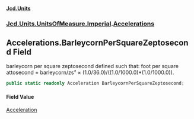 #### [Jcd.Units](index.md 'index')
### [Jcd.Units.UnitsOfMeasure.Imperial](Jcd.Units.UnitsOfMeasure.Imperial.md 'Jcd.Units.UnitsOfMeasure.Imperial').[Accelerations](Accelerations.md 'Jcd.Units.UnitsOfMeasure.Imperial.Accelerations')

## Accelerations.BarleycornPerSquareZeptosecond Field

barleycorn per square zeptosecond defined such that: foot per square attosecond = barleycorn/zs² × (1.0/36.0)/((1.0/1000.0)*(1.0/1000.0)).

```csharp
public static readonly Acceleration BarleycornPerSquareZeptosecond;
```

#### Field Value
[Acceleration](Acceleration.md 'Jcd.Units.UnitTypes.Acceleration')